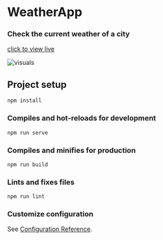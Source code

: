 # WeatherApp
### Check the current weather of a city
[click to view live](https://weather-mu-one.vercel.app)

![visuals](./assets/screen.gif)
## Project setup
```
npm install
```

### Compiles and hot-reloads for development
```
npm run serve
```

### Compiles and minifies for production
```
npm run build
```

### Lints and fixes files
```
npm run lint
```

### Customize configuration
See [Configuration Reference](https://cli.vuejs.org/config/).
